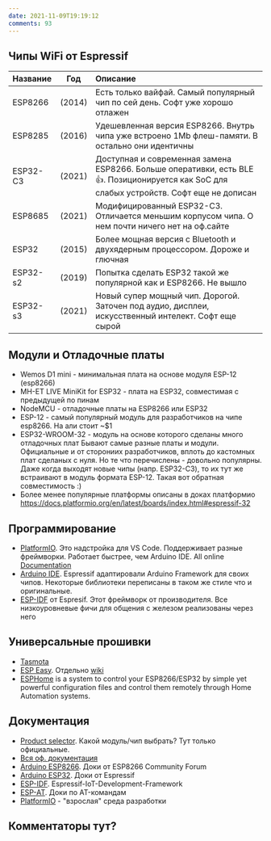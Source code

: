 ```yaml
---
date: 2021-11-09T19:19:12
comments: 93
---
```


## Чипы WiFi от Espressif

| Название |  Год   | Описание
:--------- | :----: | :----------
| ESP8266  | (2014) | Есть только вайфай. Самый популярный чип по сей день. Софт уже хорошо отлажен 
| ESP8285  | (2016) | Удешевленная версия ESP8266. Внутрь чипа уже встроено 1Mb флеш-памяти. В остально они идентичны
| ESP32-С3 | (2021) | Доступная и современная замена ESP8266. Больше оперативки, есть BLE 👍. Позиционируется как SoC для слабых устройств. Софт еще не дописан
| ESP8685  | (2021) | Модифицированный ESP32-С3. Отличается меньшим корпусом чипа. О нем почти ничего нет на оф.сайте
| ESP32    | (2015) | Более мощная версия с Bluetooth и двухядерным процессором. Дороже и глючная
| ESP32-s2 | (2019) | Попытка сделать ESP32 такой же популярной как и ESP8266. Не вышло
| ESP32-s3 | (2021) | Новый супер мощный чип. Дорогой. Заточен под аудио, дисплеи, искусственный интелект. Софт еще сырой

## Модули и Отладочные платы
- Wemos D1 mini - минимальная плата на основе модуля ESP-12 (esp8266)
- MH-ET LIVE MiniKit for ESP32 - плата на ESP32, совместимая с предыдущей по пинам
- NodeMCU - отладочные платы на ESP8266 или ESP32
- ESP-12 - самый популярный модуль для разработчиков на чипе esp8266. На али стоит ~$1
- ESP32-WROOM-32 - модуль на основе которого сделаны много отладочных плат
Бывают самые разные платы и модули. Официальные и от сторониих разработчиков, вплоть до кастомных плат сделаных с нуля. Но те что перечислены - довольно популярны. Даже когда выходят новые чипы (напр. ESP32-C3), то их тут же встраивают в модуль формата ESP-12. Такая вот обратная совместимость :) 
- Более менее популярные платформы описаны в доках платформио <https://docs.platformio.org/en/latest/boards/index.html#espressif-32>
## Программирование
- [PlatformIO](https://platformio.org/platformio-ide). Это надстройка для VS Code. Поддерживает разные фреймворки. Работает быстрее, чем Arduino IDE. All online [Documentation](https://docs.platformio.org/en/latest/)
- [Arduino IDE](https://www.arduino.cc/en/software). Espressif адаптировали Arduino Framework для своих чипов. Некоторые библиотеки переписаны в таком же стиле что и оригинальные.
- [ESP-IDF](https://docs.espressif.com/projects/esp-idf/en/latest/esp32/) от Espresif. Этот фреймворк от производителя. Все низкоуровневые фичи для общения с железом реализованы через него

## Универсальные прошивки
- [Tasmota](https://tasmota.github.io/docs/)
- [ESP Easy](https://www.letscontrolit.com/index.php#ESPEasy). Отдельно [wiki](https://www.letscontrolit.com/wiki/index.php/ESPEasy#Introduction)
- [ESPHome](https://esphome.io/) is a system to control your ESP8266/ESP32 by simple yet powerful configuration files and control them remotely through Home Automation systems.

## Документация
- [Product selector](https://products.espressif.com/#/product-selector?language=en). Какой модуль/чип выбрать? Тут только официальные.
- [Вся оф. документация](https://www.espressif.com/en/support/documents/technical-documents)
- [Arduino ESP8266](https://arduino-esp8266.readthedocs.io/en/latest/). Доки от ESP8266 Community Forum
- [Arduino ESP32](https://docs.espressif.com/projects/arduino-esp32/en/latest/). Доки от Espressif
- [ESP-IDF](https://docs.espressif.com/projects/esp-idf/en/latest/esp32/). Espressif-IoT-Development-Framework
- [ESP-AT](https://docs.espressif.com/projects/esp-at/en/latest). Доки по AT-командам
- [PlatformIO](https://platformio.org/platformio-ide) - "взрослая" среда разработки

## Комментаторы тут?
